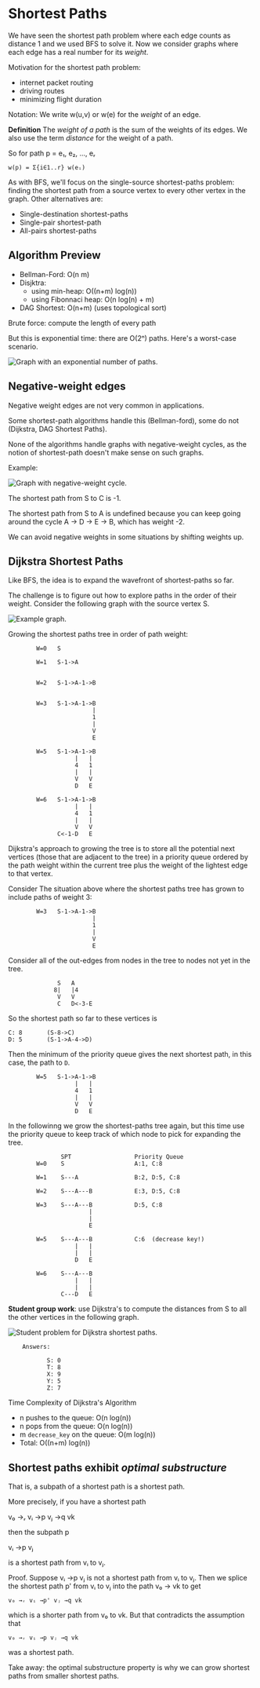 # Shortest Paths

We have seen the shortest path problem where each edge counts as
distance 1 and we used BFS to solve it. Now we consider graphs where
each edge has a real number for its *weight*.

Motivation for the shortest path problem:
- internet packet routing
- driving routes
- minimizing flight duration

Notation: We write w(u,v) or w(e) for the *weight* of an edge.

**Definition** The *weight of a path* is the sum of the weights of its
edges.  We also use the term *distance* for the weight of a path.
  
So for path p = e₁, e₂, ..., eᵣ

    w(p) = Σ{i∈1..r} w(eᵢ)

As with BFS, we'll focus on the single-source shortest-paths problem:
finding the shortest path from a source vertex to every other vertex
in the graph. Other alternatives are:
  
- Single-destination shortest-paths
- Single-pair shortest-path
- All-pairs shortest-paths

## Algorithm Preview

- Bellman-Ford: O(n m)
- Disjktra: 
	* using min-heap: O((n+m) log(n))
	* using Fibonnaci heap: O(n log(n) + m)
- DAG Shortest: O(n+m)      (uses topological sort)

Brute force: compute the length of every path

But this is exponential time: there are O(2ⁿ) paths.
Here's a worst-case scenario.

![**Graph with an exponential number of paths.**](./digraph11.png)


##  Negative-weight edges

Negative weight edges are not very common in applications.
    
Some shortest-path algorithms handle this (Bellman-ford), some do not
(Dijkstra, DAG Shortest Paths).
      
None of the algorithms handle graphs with negative-weight cycles, as
the notion of shortest-path doesn't make sense on such graphs.
        
Example:
        
![**Graph with negative-weight cycle.**](./digraph12.png)

The shortest path from S to C is -1.

The shortest path from S to A is undefined because you can keep going
around the cycle A → D → E → B, which has weight -2.
      
We can avoid negative weights in some situations by shifting weights up.


## Dijkstra Shortest Paths

Like BFS, the idea is to expand the wavefront of shortest-paths so far.

The challenge is to figure out how to explore paths in the order of
their weight. Consider the following graph with the source vertex S.

![**Example graph.**](./digraph13.png)

Growing the shortest paths tree in order of path weight:

            W=0   S

            W=1   S-1->A


            W=2   S-1->A-1->B


            W=3   S-1->A-1->B
                            |
                            1
                            |
                            V
                            E

            W=5   S-1->A-1->B
                       |   |
                       4   1
                       |   |
                       V   V
                       D   E

            W=6   S-1->A-1->B
                       |   |
                       4   1
                       |   |
                       V   V
                  C<-1-D   E

Dijkstra's approach to growing the tree is to store all the potential
next vertices (those that are adjacent to the tree) in a priority
queue ordered by the path weight within the current tree plus the
weight of the lightest edge to that vertex. 

Consider The situation above where the shortest paths tree has grown
to include paths of weight 3:

            W=3   S-1->A-1->B
                            |
                            1
                            |
                            V
                            E

Consider all of the out-edges from nodes in the tree to nodes not yet
in the tree.

                  S   A
                 8|   |4
                  V   V
                  C   D<-3-E

So the shortest path so far to these vertices is

    C: 8       (S-8->C)
    D: 5       (S-1->A-4->D)


Then the minimum of the priority queue gives the next shortest path,
in this case, the path to `D`.

            W=5   S-1->A-1->B
                       |   |
                       4   1
                       |   |
                       V   V
                       D   E

In the followinng we grow the shortest-paths tree again, but this time
use the priority queue to keep track of which node to pick for
expanding the tree.


                   SPT                  Priority Queue
            W=0    S                    A:1, C:8

            W=1    S---A                B:2, D:5, C:8

            W=2    S---A---B            E:3, D:5, C:8

            W=3    S---A---B            D:5, C:8
                           |
                           |
                           E

            W=5    S---A---B            C:6  (decrease key!)
                       |   |
                       |   |
                       D   E

            W=6    S---A---B
                       |   |
                       |   |
                   C---D   E

**Student group work**: use Dijkstra's to compute the distances from S
to all the other vertices in the following graph.

![**Student problem for Dijkstra shortest paths.**](./digraph14.png)

        Answers:
    
               S: 0
               T: 8
               X: 9
               Y: 5
               Z: 7


Time Complexity of Dijkstra's Algorithm

 * n pushes to the queue: O(n log(n))
 * n pops from the queue: O(n log(n))
 * m `decrease_key` on the queue: O(m log(n))
 * Total: O((n+m) log(n))

## Shortest paths exhibit *optimal substructure*

That is, a subpath of a shortest path is a shortest path.

More precisely, if you have a shortest path

v₀ →ᵣ vᵢ →p vⱼ →q vk

then the subpath p

vᵢ →p vⱼ

is a shortest path from vᵢ to vⱼ.

Proof. Suppose vᵢ →p vⱼ is not a shortest path from vᵢ to vⱼ.
Then we splice the shortest path p' from vᵢ to vⱼ into
the path v₀ → vk to get

    v₀ →ᵣ vᵢ →p' vⱼ →q vk

which is a shorter path from v₀ to vk.
But that contradicts the assumption that

    v₀ →ᵣ vᵢ →p vⱼ →q vk

was a shortest path.

Take away: the optimal substructure property is why we can grow
shortest paths from smaller shortest paths.


